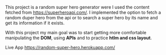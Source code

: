This project is a random super hero generator were I used the content fetched from https://superheroapi.com/.
I implemented the option to fetch a random duper hero from the api or to search a super hero by its name and get its information if it exists.

With this project my main goal was to start getting more comfortable manipulating the <b>DOM</b>, using <b>APIs</b> and to practice <b>htlm and css layout</b>.

Live App
https://random-super-hero.herokuapp.com/
